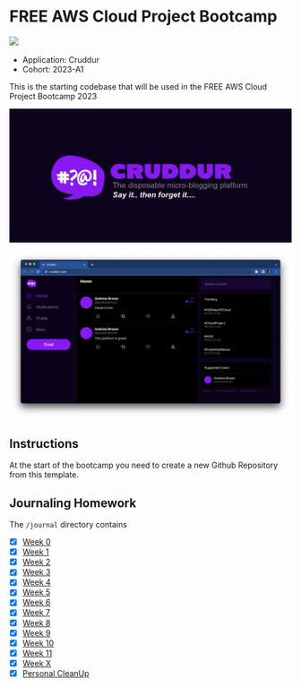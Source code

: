 # FREE AWS Cloud Project Bootcamp

![](https://codebuild.eu-central-1.amazonaws.com/badges?uuid=eyJlbmNyeXB0ZWREYXRhIjoiRkxtY0NaMkVFNkVQV2pCeVJ2U1pFdURSakR0dTV1dWVCdG91YXVtUnBuNkQ5dE91RithdFlWK0sxSFJZV2tzUUlua2hpTm1UMWRiUE95YmZxK3pQdFpRPSIsIml2UGFyYW1ldGVyU3BlYyI6Ill3WWlLYzdsTEJ0R3B4UXkiLCJtYXRlcmlhbFNldFNlcmlhbCI6MX0%3D&branch=main)

- Application: Cruddur
- Cohort: 2023-A1

This is the starting codebase that will be used in the FREE AWS Cloud Project Bootcamp 2023

![Cruddur Graphic](_docs/assets/cruddur-banner.jpg)

![Cruddur Screenshot](_docs/assets/cruddur-screenshot.png)

## Instructions

At the start of the bootcamp you need to create a new Github Repository from this template.

## Journaling Homework

The `/journal` directory contains

- [x] [Week 0](journal/week0.md)
- [x] [Week 1](journal/week1.md)
- [x] [Week 2](journal/week2.md)
- [x] [Week 3](journal/week3.md)
- [x] [Week 4](journal/week4.md)
- [x] [Week 5](journal/week5.md)
- [x] [Week 6](journal/week6.md)
- [x] [Week 7](journal/week7.md)
- [x] [Week 8](journal/week8.md)
- [x] [Week 9](journal/week9.md)
- [x] [Week 10](journal/week10.md)
- [x] [Week 11](journal/week11.md)
- [x] [Week X](journal/week-X.md)
- [x] [Personal CleanUp](journal/p-cleanup.md)
